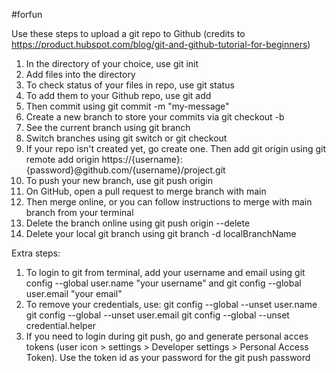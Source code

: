 #forfun

Use these steps to upload a git repo to Github (credits to https://product.hubspot.com/blog/git-and-github-tutorial-for-beginners)
1. In the directory of your choice, use git init
2. Add files into the directory
3. To check status of your files in repo, use git status
4. To add them to your Github repo, use git add <filename>
5. Then commit using git commit -m "my-message"
6. Create a new branch to store your commits via git checkout -b <make a branch name here>
7. See the current branch using git branch
8. Switch branches using git switch <branchname> or git checkout <branchname>
9. If your repo isn't created yet, go create one. Then add git origin using git remote add origin https://{username}:{password}@github.com/{username}/project.git
10. To push your new branch, use git push origin <branchname>
11. On GitHub, open a pull request to merge branch with main
12. Then merge online, or you can follow instructions to merge with main branch from your terminal
13. Delete the branch online using git push origin --delete <branchname>
14. Delete your local git branch using git branch -d localBranchName

Extra steps:
1. To login to git from terminal, add your username and email using git config --global user.name "your username" and git config --global user.email "your email"
2. To remove your credentials, use:
  git config --global --unset user.name
  git config --global --unset user.email
  git config --global --unset credential.helper
3. If you need to login during git push, go and generate personal acces tokens (user icon > settings > Developer settings > Personal Access Token). Use the token id as your password for the git push password
